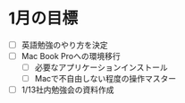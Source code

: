 # 1月の目標
- [ ] 英語勉強のやり方を決定
- [ ] Mac Book Proへの環境移行
  - [ ] 必要なアプリケーションインストール
  - [ ] Macで不自由しない程度の操作マスター
- [ ] 1/13社内勉強会の資料作成
